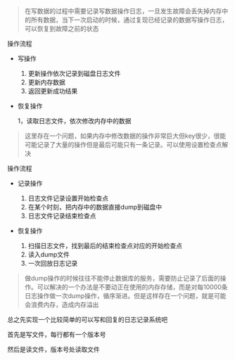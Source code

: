 > 在写数据的过程中需要记录写数据操作日志，一旦发生故障会丢失掉内存中的所有数据，当下一次启动的时候，通过复现已经记录的数据写操作日志，可以恢复到故障之前的状态

操作流程

- 写操作
  1. 更新操作依次记录到磁盘日志文件
  2. 更新内存数据
  3. 返回更新成功结果

- 恢复操作

  1，读取日志文件，依次修改内存中的数据

> 这里存在一个问题，如果内存中修改数据的操作非常巨大但key很少，很能可能记录了大量的操作但是最后可能只有一条记录。可以使用设置检查点解决



操作流程

- 记录操作
  1. 日志文件记录设置开始检查点
  2. 在某个时刻，把内存中的数据直接dump到磁盘中
  3. 日志文件记录结束检查点

- 恢复操作
  1. 扫描日志文件，找到最后的结束检查点对应的开始检查点
  2. 读入dump文件
  3. 一次回放日志记录

> 做dump操作的时候往往不能停止数据库的服务，需要防止记录了后面的操作。可以解决的一个办法是不要动正在使用的内存存储，而是对每10000条日志操作做一次dump操作，循序渐进。但是这样存在一个问题，就是可能会浪费内存，造成内存溢出





总之先实现一个比较简单的可以写和回复的日志记录系统吧



首先是写文件，每行都有一个版本号

然后是读文件，版本号处读取文件



































